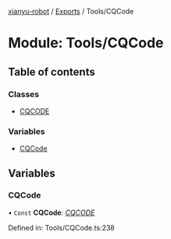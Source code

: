 [xianyu-robot](../README.md) / [Exports](../modules.md) / Tools/CQCode

# Module: Tools/CQCode

## Table of contents

### Classes

- [CQCODE](../classes/tools_cqcode.cqcode.md)

### Variables

- [CQCode](tools_cqcode.md#cqcode)

## Variables

### CQCode

• `Const` **CQCode**: [*CQCODE*](../classes/tools_cqcode.cqcode.md)

Defined in: Tools/CQCode.ts:238
